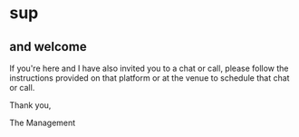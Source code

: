 # sup
## and welcome

If you're here and I have also invited you to a chat or call, please follow the instructions provided on that platform or at the venue to schedule that chat or call.

Thank you,

The Management
